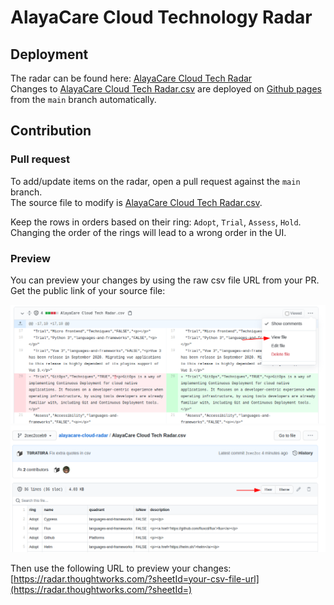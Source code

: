 # AlayaCare Cloud Technology Radar

## Deployment

The radar can be found here: [AlayaCare Cloud Tech Radar](https://radar.thoughtworks.com/?sheetId=https%3A%2F%2Falayacare.github.io%2Falayacare-cloud-radar%2FAlayaCare%20Cloud%20Tech%20Radar.csv)  
Changes to [AlayaCare Cloud Tech Radar.csv](./AlayaCare%20Cloud%20Tech%20Radar.csv) are deployed on [Github pages](https://alayacare.github.io/alayacare-cloud-radar/AlayaCare%20Cloud%20Tech%20Radar.csv) from the `main` branch automatically.

## Contribution

### Pull request

To add/update items on the radar, open a pull request against the `main` branch.  
The source file to modify is [AlayaCare Cloud Tech Radar.csv](./AlayaCare%20Cloud%20Tech%20Radar.csv).  

Keep the rows in orders based on their ring: `Adopt`, `Trial`, `Assess`, `Hold`.  
Changing the order of the rings will lead to a wrong order in the UI.  

### Preview

You can preview your changes by using the raw csv file URL from your PR.  
Get the public link of your source file:

![preview1](./docs/tech-radar-preview1.png)
![preview2](./docs/tech-radar-preview2.png)

Then use the following URL to preview your changes: [https://radar.thoughtworks.com/?sheetId=your-csv-file-url](https://radar.thoughtworks.com/?sheetId=)  
